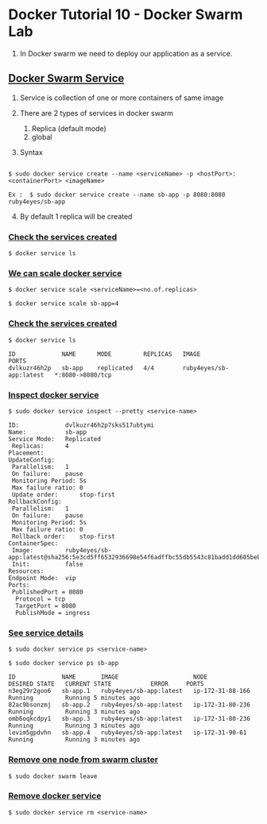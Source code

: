 # Docker Tutorial 10 - Docker Swarm Lab

1. In Docker swarm we need to deploy our application as a service.

## <ins>Docker Swarm Service</ins>

1. Service is collection of one or more containers of same image

2. There are 2 types of services in docker swarm

	1. Replica (default mode)
	2. global


3. Syntax
  ```
  
  $ sudo docker service create --name <serviceName> -p <hostPort>:<containerPort> <imageName>
  
  Ex :  $ sudo docker service create --name sb-app -p 8080:8080 ruby4eyes/sb-app
  
  ```



4. By default 1 replica will be created


### <ins>Check the services created</ins>
`$ docker service ls` 

### <ins>We can scale docker service</ins>
```
$ docker service scale <serviceName>=<no.of.replicas>

$ docker service scale sb-app=4 
```

### <ins>Check the services created</ins>
`$ docker service ls` 

```
ID             NAME      MODE         REPLICAS   IMAGE                     PORTS
dvlkuzr46h2p   sb-app    replicated   4/4        ruby4eyes/sb-app:latest   *:8080->8080/tcp
```

### <ins>Inspect docker service</ins>
`$ sudo docker service inspect --pretty <service-name>`

```
ID:             dvlkuzr46h2p7sks517ubtymi
Name:           sb-app
Service Mode:   Replicated
 Replicas:      4
Placement:
UpdateConfig:
 Parallelism:   1
 On failure:    pause
 Monitoring Period: 5s
 Max failure ratio: 0
 Update order:      stop-first
RollbackConfig:
 Parallelism:   1
 On failure:    pause
 Monitoring Period: 5s
 Max failure ratio: 0
 Rollback order:    stop-first
ContainerSpec:
 Image:         ruby4eyes/sb-app:latest@sha256:5e3cd5ff6532936698e54f6adffbc55db5543c81badd1dd605beb0f81e82c5b3
 Init:          false
Resources:
Endpoint Mode:  vip
Ports:
 PublishedPort = 8080
  Protocol = tcp
  TargetPort = 8080
  PublishMode = ingress

```

### <ins>See service details</ins>
`$ sudo docker service ps <service-name>`

```
$ sudo docker service ps sb-app

ID             NAME       IMAGE                     NODE               DESIRED STATE   CURRENT STATE           ERROR     PORTS
n3eg29r2goo6   sb-app.1   ruby4eyes/sb-app:latest   ip-172-31-88-166   Running         Running 5 minutes ago
82ac9bsonzmj   sb-app.2   ruby4eyes/sb-app:latest   ip-172-31-80-236   Running         Running 3 minutes ago
omb6oqkcdpy1   sb-app.3   ruby4eyes/sb-app:latest   ip-172-31-80-236   Running         Running 3 minutes ago
levim5gpdvhn   sb-app.4   ruby4eyes/sb-app:latest   ip-172-31-90-61    Running         Running 3 minutes ago

```

### <ins>Remove one node from swarm cluster</ins>
`$ sudo docker swarm leave`

### <ins>Remove docker service</ins> 
`$ sudo docker service rm <service-name>`


